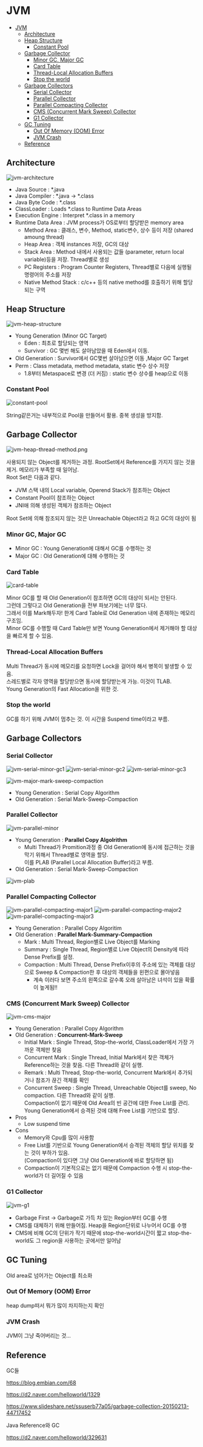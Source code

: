 # JVM

- [JVM](#jvm)
  - [Architecture](#architecture)
  - [Heap Structure](#heap-structure)
    - [Constant Pool](#constant-pool)
  - [Garbage Collector](#garbage-collector)
    - [Minor GC, Major GC](#minor-gc-major-gc)
    - [Card Table](#card-table)
    - [Thread-Local Allocation Buffers](#thread-local-allocation-buffers)
    - [Stop the world](#stop-the-world)
  - [Garbage Collectors](#garbage-collectors)
    - [Serial Collector](#serial-collector)
    - [Parallel Collector](#parallel-collector)
    - [Parallel Compacting Collector](#parallel-compacting-collector)
    - [CMS (Concurrent Mark Sweep) Collector](#cms-concurrent-mark-sweep-collector)
    - [G1 Collector](#g1-collector)
  - [GC Tuning](#gc-tuning)
    - [Out Of Memory (OOM) Error](#out-of-memory-oom-error)
    - [JVM Crash](#jvm-crash)
  - [Reference](#reference)

## Architecture

![jvm-architecture](./img/jvm-architecture.png)

- Java Source : *.java
- Java Compiler : *.java -> *.class
- Java Byte Code : *.class
- ClassLoader : Loads *.class to Runtime Data Areas
- Execution Engine : Interpret *.class in a memory
- Runtime Data Area : JVM process가 OS로부터 할당받은 memory area
  - Method Area : 클래스, 변수, Method, static변수, 상수 등이 저장 (shared amoung thread)
  - Heap Area : 객체 instances 저장, GC의 대상
  - Stack Area : Method 내에서 사용되는 값들 (parameter, return local variable)등을 저장. Thread별로 생성
  - PC Registers : Program Counter Registers, Thread별로 다음에 실행될 명령어의 주소를 저장
  - Native Method Stack : c/c++ 등의 native method를 호출하기 위해 할당되는 구역

## Heap Structure

![jvm-heap-structure](./img/jvm-heap-structure.png)

- Young Generation (Minor GC Target)
  - Eden : 최초로 할당되는 영역
  - Survivor : GC 몇번 해도 살아남았을 때 Eden에서 이동.
- Old Generation : Survivor에서 GC몇번 살아남으면 이동 ,Major GC Target
- Perm : Class metadata, method metadata, static 변수 상수 저장
  - 1.8부터 Metaspace로 변경 (더 커짐) : static 변수 상수를 heap으로 이동

### Constant Pool

![constant-pool](img/constant-pool.png)

String같은거는 내부적으로 Pool을 만들어서 활용. 중복 생성을 방지함.

## Garbage Collector

![jvm-heap-thread-method.png](./img/jvm-heap-thread-method.png)

사용되지 않는 Object를 제거하는 과정. RootSet에서 Reference를 가지지 않는 것을 제거. 메모리가 부족할 때 일어남.\
Root Set은 다음과 같다.

- JVM 스택 내의 Local variable, Operend Stack가 참조하는 Object
- Constant Pool이 참조하는 Object
- JNI애 의해 생성된 객체가 참조하는 Object

Root Set에 의해 참조되지 않는 것은 Unreachable Object라고 하고 GC의 대상이 됨

### Minor GC, Major GC

- Minor GC : Young Generation에 대해서 GC를 수행하는 것
- Major GC : Old Generation에 대해 수행하는 것

### Card Table

![card-table](img/card-table.png)

Minor GC를 할 때 Old Generation이 참조하면 GC의 대상이 되서는 안된다.\
그런데 그렇다고 Old Generation을 전부 파보기에는 너무 많다.\
그래서 이를 Mark해두자! 한게 Card Table로 Old Generation 내에 존재하는 메모리 구조임.\
Minor GC를 수행할 때 Card Table만 보면 Young Generation에서 제거해야 할 대상을 빠르게 할 수 있음.

### Thread-Local Allocation Buffers

Multi Thread가 동시에 메모리를 요청하면 Lock을 걸어야 해서 병목이 발생할 수 있음.\
스레드별로 각자 영역을 할당받으면 동시에 할당받는게 가능. 이것이 TLAB.\
Young Generation의 Fast Allocation을 위한 것.

### Stop the world

GC를 하기 위해 JVM이 멈추는 것. 이 시간을 Suspend time이라고 부름.

## Garbage Collectors

### Serial Collector

![jvm-serial-minor-gc1](./img/jvm-serial-minor-gc1.png)
![jvm-serial-minor-gc2](./img/jvm-serial-minor-gc2.png)
![jvm-serial-minor-gc3](./img/jvm-serial-minor-gc3.png)

![jvm-major-mark-sweep-compaction](./img/jvm-major-mark-sweep-compaction.png)

- Young Generation : Serial Copy Algorithm
- Old Generation : Serial Mark-Sweep-Compaction

### Parallel Collector

![jvm-parallel-minor](./img/jvm-parallel-minor.png)

- Young Generation : **Parallel Copy Algolrithm**
  - Multi Thread가 Promition과정 중 Old Generation에 동시에 접근하는 것을 막기 위해서 Thread별로 영역을 할당.\
    이를 PLAB (Parallel Local Allocation Buffer)라고 부름.
- Old Generation : Serial Mark-Sweep-Compaction

![jvm-plab](./img/jvm-plab.png)

### Parallel Compacting Collector

![jvm-parallel-compacting-major1](./img/jvm-parallel-compacting-major1.png)
![jvm-parallel-compacting-major2](./img/jvm-parallel-compacting-major2.png)
![jvm-parallel-compacting-major3](./img/jvm-parallel-compacting-major3.png)

- Young Generation : Parallel Copy Algoritim
- Old Generation : **Parallel Mark-Summary-Compaction**
  - Mark : Multi Thread, Region별로 Live Object를 Marking
  - Summary : Single Thread, Region별로 Live Object의 Density에 따라 Dense Prefix를 설정.
  - Compaction : Multi Thread, Dense Prefix이후의 주소에 있는 객체를 대상으로 Sweep & Compaction한 후 대상의 객체들을 왼편으로 몰아넣음
    - 계속 이러다 보면 주소의 왼쪽으로 갈수록 오래 살아남은 녀석이 있을 확률이 높게됨!!

### CMS (Concurrent Mark Sweep) Collector

![jvm-cms-major](./img/jvm-cms-major.png)

- Young Generation : Parallel Copy Algorithm
- Old Generation : **Concurrent-Mark-Sweep**
  - Initial Mark : Single Thread, Stop-the-world, ClassLoader에서 가장 가까운 객체만 찾음
  - Concurrent Mark : Single Thread, Initial Mark에서 찾은 객체가 Reference하는 것을 찾음. 다른 Thread와 같이 실행.
  - Remark : Multi Thread, Stop-the-world, Concurrent Mark에서 추가되거나 참조가 끊긴 객체를 확인
  - Concurrent Sweep : Single Thread, Unreachable Object를 sweep, No compaction. 다른 Thread와 같이 실행.\
    Compaction이 없기 때문에 Old Area의 빈 공간에 대한 Free List를 관리.\
    Young Generation에서 승격된 것에 대해 Free List를 기반으로 할당.
- Pros
  - Low suspend time
- Cons
  - Memory와 Cpu를 많이 사용함
  - Free List를 기반으로 Young Generation에서 승격된 객체의 할당 위치를 찾는 것이 부하가 있음.\
    (Compaction이 있다면 그냥 Old Generation에 바로 할당하면 됨)
  - Compaction이 기본적으로는 없기 때문에 Compaction 수행 시 stop-the-world가 더 길어질 수 있음

### G1 Collector

![jvm-g1](./img/jvm-g1.png)

- Garbage First -> Garbage로 가득 차 있는 Region부터 GC를 수행
- CMS를 대체하기 위해 만들어짐. Heap을 Region단위로 나누어서 GC를 수행
- CMS에 비해 GC의 단위가 작기 때문에 stop-the-world시간이 짧고 stop-the-world도 그 region을 사용하는 곳에서만 일어남

## GC Tuning

Old area로 넘어가는 Object를 최소화

### Out Of Memory (OOM) Error

heap dump떠서 뭐가 많이 차지하는지 확인

### JVM Crash

JVM이 그냥 죽어버리는 것...

## Reference

GC들

https://blog.embian.com/68

https://d2.naver.com/helloworld/1329

https://www.slideshare.net/ssuserb77a05/garbage-collection-20150213-44717452

Java Reference와 GC

https://d2.naver.com/helloworld/329631